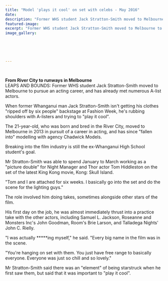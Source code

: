 ```yaml
---
title: "Model 'plays it cool' on set with celebs - May 2016"
date: 
description: "Former WHS student Jack Stratton-Smith moved to Melbourne to pursue an acting career, and has already met numerous A-list actors, Wanganui Chronicle article on 7/5/16..."
featured-image: 
excerpt: "Former WHS student Jack Stratton-Smith moved to Melbourne to pursue an acting career, and has already met numerous A-list actors, Wanganui Chronicle article on 7/5/16..."
image_gallery:
	
	
	
	
	
---
```


<p>&nbsp;</p>
<p><strong>From River City to runways in Melbourne</strong><br /><span>LEAPS AND BOUNDS: Former WHS student&nbsp;Jack Stratton-Smith moved to Melbourne to pursue an acting career, and has already met numerous A-list actors.</span></p>
<p>When former Whanganui man Jack Stratton-Smith isn't getting his clothes "ripped off by six people" backstage at Fashion Week, he's rubbing shoulders with A-listers and trying to "play it cool".</p>
<p>The 21-year-old, who was born and bred in the River City, moved to Melbourne in 2013 in pursuit of a career in acting, and has since "fallen into" modelling with agency Chadwick Models.</p>
<p>Breaking into the film industry is still the ex-Whanganui High School student's goal.</p>
<p>Mr Stratton-Smith was able to spend January to March working as a "picture double" for Night Manager and Thor actor Tom Hiddleston on the set of the latest King Kong movie, Kong: Skull Island.</p>
<p>"Tom and I are attached for six weeks. I basically go into the set and do the scene for the lighting guys."</p>
<p>The role involved him doing takes, sometimes alongside other stars of the film.</p>
<p>His first day on the job, he was almost immediately thrust into a practice take with the other actors, including Samuel L. Jackson, Roseanne and Monsters Inc's John Goodman, Room's Brie Larson, and Talladega Nights' John C. Rielly.</p>
<p>"I was actually *****ing myself," he said. "Every big name in the film was in the scene.</p>
<p>"You're hanging on set with them. You just have free range to basically everyone. Everyone was just so chill and so lovely."</p>
<p>Mr Stratton-Smith said there was an "element" of being starstruck when he first saw them, but said that it was important to "play it cool".</p>
<p>&nbsp;</p>

